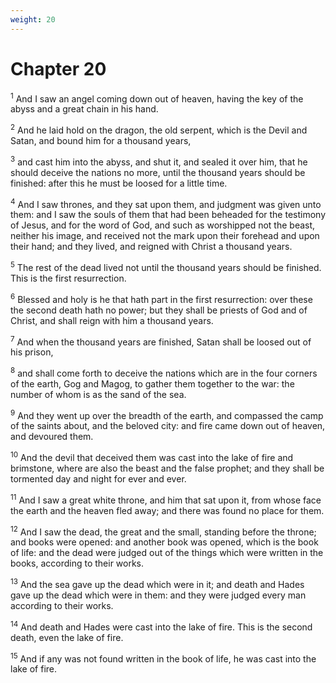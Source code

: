 ```yaml
---
weight: 20
---
```


# Chapter 20

<sup>1</sup> And I saw an angel coming down out of heaven, having the key of the abyss and a great chain in his hand. 

<sup>2</sup> And he laid hold on the dragon, the old serpent, which is the Devil and Satan, and bound him for a thousand years, 

<sup>3</sup> and cast him into the abyss, and shut it, and sealed it over him, that he should deceive the nations no more, until the thousand years should be finished: after this he must be loosed for a little time. 

<sup>4</sup> And I saw thrones, and they sat upon them, and judgment was given unto them: and I saw the souls of them that had been beheaded for the testimony of Jesus, and for the word of God, and such as worshipped not the beast, neither his image, and received not the mark upon their forehead and upon their hand; and they lived, and reigned with Christ a thousand years. 

<sup>5</sup> The rest of the dead lived not until the thousand years should be finished. This is the first resurrection. 

<sup>6</sup> Blessed and holy is he that hath part in the first resurrection: over these the second death hath no power; but they shall be priests of God and of Christ, and shall reign with him a thousand years. 

<sup>7</sup> And when the thousand years are finished, Satan shall be loosed out of his prison, 

<sup>8</sup> and shall come forth to deceive the nations which are in the four corners of the earth, Gog and Magog, to gather them together to the war: the number of whom is as the sand of the sea. 

<sup>9</sup> And they went up over the breadth of the earth, and compassed the camp of the saints about, and the beloved city: and fire came down out of heaven, and devoured them. 

<sup>10</sup> And the devil that deceived them was cast into the lake of fire and brimstone, where are also the beast and the false prophet; and they shall be tormented day and night for ever and ever. 

<sup>11</sup> And I saw a great white throne, and him that sat upon it, from whose face the earth and the heaven fled away; and there was found no place for them. 

<sup>12</sup> And I saw the dead, the great and the small, standing before the throne; and books were opened: and another book was opened, which is the book of life: and the dead were judged out of the things which were written in the books, according to their works. 

<sup>13</sup> And the sea gave up the dead which were in it; and death and Hades gave up the dead which were in them: and they were judged every man according to their works. 

<sup>14</sup> And death and Hades were cast into the lake of fire. This is the second death, even the lake of fire. 

<sup>15</sup> And if any was not found written in the book of life, he was cast into the lake of fire. 



